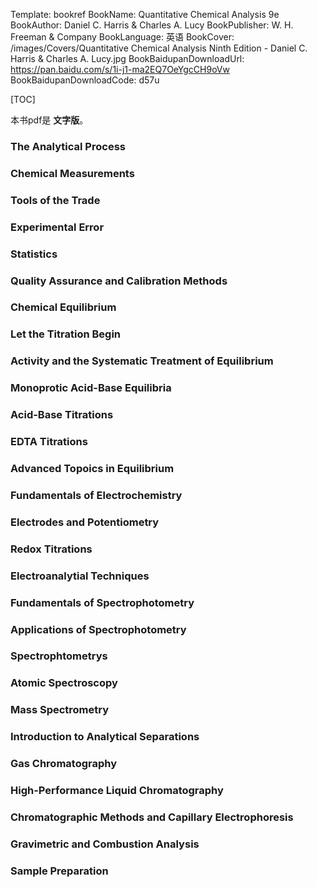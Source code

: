 Template: bookref
BookName: Quantitative Chemical Analysis 9e
BookAuthor: Daniel C. Harris & Charles A. Lucy
BookPublisher: W. H. Freeman & Company
BookLanguage: 英语
BookCover: /images/Covers/Quantitative Chemical Analysis Ninth Edition - Daniel C. Harris & Charles A. Lucy.jpg
BookBaidupanDownloadUrl: https://pan.baidu.com/s/1i-j1-ma2EQ7OeYgcCH9oVw 
BookBaidupanDownloadCode: d57u



[TOC]

本书pdf是 **文字版**。

### The Analytical Process

### Chemical Measurements

### Tools of the Trade

### Experimental Error

### Statistics

### Quality Assurance and Calibration Methods

### Chemical Equilibrium

### Let the Titration Begin

### Activity and the Systematic Treatment of Equilibrium

### Monoprotic Acid-Base Equilibria

### Acid-Base Titrations

### EDTA Titrations

### Advanced Topoics in Equilibrium

### Fundamentals of Electrochemistry

### Electrodes and Potentiometry

### Redox Titrations

### Electroanalytial Techniques

### Fundamentals of Spectrophotometry

### Applications of Spectrophotometry

### Spectrophtometrys

### Atomic Spectroscopy

### Mass Spectrometry

### Introduction to Analytical Separations

### Gas Chromatography

### High-Performance Liquid Chromatography

### Chromatographic Methods and Capillary Electrophoresis

### Gravimetric and Combustion Analysis

### Sample Preparation


